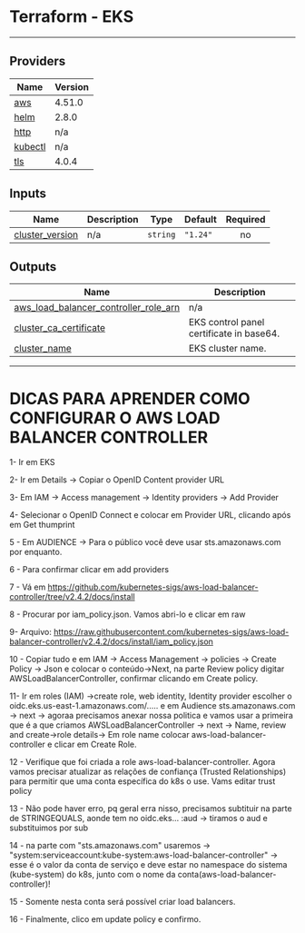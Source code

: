 # Terraform - EKS


---

## Providers

| Name | Version |
|------|---------|
| <a name="provider_aws"></a> [aws](#provider\_aws) | 4.51.0 |
| <a name="provider_helm"></a> [helm](#provider\_helm) | 2.8.0 |
| <a name="provider_http"></a> [http](#provider\_http) | n/a |
| <a name="provider_kubectl"></a> [kubectl](#provider\_kubectl) | n/a |
| <a name="provider_tls"></a> [tls](#provider\_tls) | 4.0.4 |

## Inputs

| Name | Description | Type | Default | Required |
|------|-------------|------|---------|:--------:|
| <a name="input_cluster_version"></a> [cluster\_version](#input\_cluster\_version) | n/a | `string` | `"1.24"` | no |

## Outputs

| Name | Description |
|------|-------------|
| <a name="output_aws_load_balancer_controller_role_arn"></a> [aws\_load\_balancer\_controller\_role\_arn](#output\_aws\_load\_balancer\_controller\_role\_arn) | n/a |
| <a name="output_cluster_ca_certificate"></a> [cluster\_ca\_certificate](#output\_cluster\_ca\_certificate) | EKS control panel certificate in base64. |
| <a name="output_cluster_name"></a> [cluster\_name](#output\_cluster\_name) | EKS cluster name. |

---
# DICAS PARA APRENDER COMO CONFIGURAR O AWS LOAD BALANCER CONTROLLER
1- Ir em EKS

2- Ir em Details -> Copiar o OpenID Content provider URL

3- Em IAM -> Access management -> Identity providers -> Add Provider

4- Selecionar o OpenID Connect e colocar em Provider URL, clicando após em Get thumprint

5 - Em AUDIENCE -> Para o público você deve usar sts.amazonaws.com por enquanto.

6 - Para confirmar clicar em add providers

7 - Vá em <https://github.com/kubernetes-sigs/aws-load-balancer-controller/tree/v2.4.2/docs/install>

8 - Procurar por iam_policy.json. Vamos abri-lo e clicar em raw

9- Arquivo: <https://raw.githubusercontent.com/kubernetes-sigs/aws-load-balancer-controller/v2.4.2/docs/install/iam_policy.json>

10 - Copiar tudo e em IAM -> Access Management -> policies -> Create Policy -> Json e colocar o conteúdo->Next, na parte Review policy digitar AWSLoadBalancerController, confirmar clicando em Create policy.

11- Ir em roles (IAM) ->create role, web identity, Identity provider escolher o oidc.eks.us-east-1.amazonaws.com/..... e em Audience sts.amazonaws.com -> next -> agoraa precisamos anexar nossa politica e vamos usar a primeira que é a que criamos AWSLoadBalancerController -> next -> Name, review and create->role details-> Em role name colocar aws-load-balancer-controller e clicar em Create Role.

12 - Verifique que foi criada a role aws-load-balancer-controller. Agora vamos precisar atualizar as relações de confiança (Trusted Relationships) para permitir que uma conta específica do k8s o use. Vams editar trust policy

13 - Não pode haver erro, pq geral erra nisso, precisamos subtituir na parte de STRINGEQUALS, aonde tem no oidc.eks... :aud -> tiramos o aud e substituimos por sub

14 - na parte com "sts.amazonaws.com" usaremos -> "system:serviceaccount:kube-system:aws-load-balancer-controller" -> esse é o valor da conta de serviço e deve estar no namespace do sistema (kube-system) do k8s, junto com o nome da conta(aws-load-balancer-controller)!

15 - Somente nesta conta será possível criar load balancers.

16 - Finalmente, clico em update policy e confirmo.
